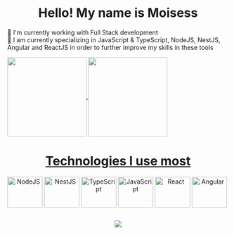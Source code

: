<h1 align="center">Hello! My name is Moisess</h1>

🔭 I'm currently working with Full Stack development <br>
🌱 I am currently specializing in JavaScript & TypeScript, NodeJS, NestJS, Angular and ReactJS in order to further improve my skills in these tools

<div>
  <a href="https://github.com/ellen2121">
  <img height="180em"   align="center" src="https://github-readme-stats.vercel.app/api?username=moisesbreno770&show_icons=true&theme=dracula"/>
  
<img height="180em"  align="center" src="https://github-readme-stats.vercel.app/api/top-langs/?username=moisesbreno770&layout=compact" />

 


<h1 align="center">Technologies I use most</h1>

<div style="display: inline-block" align="center">
  <img align="center" height="70" width="80" alt="NodeJS" src="https://cdn.jsdelivr.net/gh/devicons/devicon/icons/nodejs/nodejs-original-wordmark.svg" />
            
  <img align="center" height="70" width="80" alt="NestJS" src="https://cdn.jsdelivr.net/gh/devicons/devicon/icons/nestjs/nestjs-plain.svg" />
          
 <img align="center" height="70" width="80" alt="TypeScript" src="https://cdn.jsdelivr.net/gh/devicons/devicon/icons/typescript/typescript-original.svg" />
          
  <img align="center" height="70" width="80" alt="JavaScript" src="https://cdn.jsdelivr.net/gh/devicons/devicon/icons/javascript/javascript-original.svg" />
          
  <img align="center" height="70" width="80" alt="React" src="https://cdn.jsdelivr.net/gh/devicons/devicon/icons/react/react-original.svg" />
          	
  <img align="center" height="70" width="80" alt="Angular" src="https://cdn.jsdelivr.net/gh/devicons/devicon/icons/angularjs/angularjs-original.svg" />
          
</div>

##

<div align="center">
<a href="https://www.linkedin.com/in/moises-breno-216740219/" target="_blank"><img align="center" src="https://img.shields.io/badge/LinkedIn-007785?style=for-the-badge&logo=linkedin&logoColor=white"/></a>
</div>



          
